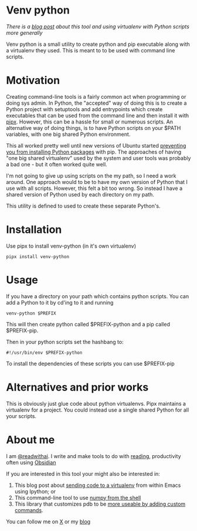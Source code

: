 # Venv python

*There is a  [blog post]( https://readwithai.substack.com/p/keeping-on-path-python-scripts-in) about this tool and using virtualenv with Python scripts more generally*


Venv python is a small utility to create python and pip executable along with a virtualenv they used. This is meant to to be used with command line scripts.

# Motivation
Creating command-line tools is a fairly common act when programming or doing sys admin. In Python, the "accepted" way of doing this is to create a Python project with setuptools and add entrypoints which create executables that can be used from the command line and then install it with [pipx](https://github.com/pypa/pipx). However, this can be a hassle for small or numerous scripts. An alternative way of doing things, is to have Python scripts on your $PATH variables, with one big shared Python environment.

This all worked pretty well until new versions of Ubuntu started [preventing you from installing Python packages](https://www.reddit.com/r/learnpython/comments/1338la7/you_cant_use_pip_on_ubuntu_2304_anymore/) with pip. The approaches of having "one big shared virtualenv" used by the system and user tools was probably a bad one - but it often worked quite well.

I'm not going to give up using scripts on the my path, so I need a work around. One approach would to be to have my own version of Python that I use with all scripts. However, this felt a bit too wrong. So instead I have a shared version of Python used by each directory on my path.

This utility is defined to used to create these separate Python's.

# Installation

Use pipx to install venv-python (in it's own virtualenv)

```
pipx install venv-python
```

# Usage
If you have a directory on your path which contains python scripts. You can add a Python to it by cd'ing to it and running

```
venv-python $PREFIX
```

This will then create python called $PREFIX-python and a pip called $PREFIX-pip.

Then in your python scripts set the hashbang to:

```
#!/usr/bin/env $PREFIX-python

```

To install the dependencies of these scripts you can use $PREFIX-pip

# Alternatives and prior works
This is obviously just glue code about python virtualenvs. Pipx maintains a virtualenv for a project. You could instead use a single shared Python for all your scripts.

# About me
I am [@readwithai](http://x.com/readwithai). I write and make tools to do with [reading](https://readwithai.substack.com/p/what-is-reading-broadly-defined), productivity often using [Obsidian](https://readwithai.substack.com/p/what-exactly-is-obsidian)

If you are interested in this tool your might also be interested in:

1. This blog post about [sending code to a virtualenv](https://readwithai.substack.com/p/sending-code-to-a-python-virtualenv) from within Emacs using Ipython; or
2. This command-line tool to use [numpy from the shell](https://github.com/talwrii/npcli/blob/master/README.md)
3. This library that customizes pdb to be [more useable by adding custom commands](https://github.com/talwrii/tomspdb).

You can follow me on [X](https://x.com/readwithai) or my [blog](https://readwithai.substack.com)
